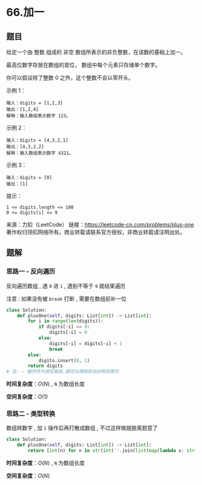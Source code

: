 # 66.加一

## 题目

给定一个由 整数 组成的 非空 数组所表示的非负整数，在该数的基础上加一。

最高位数字存放在数组的首位， 数组中每个元素只存储单个数字。

你可以假设除了整数 0 之外，这个整数不会以零开头。

示例 1：
```
输入：digits = [1,2,3]
输出：[1,2,4]
解释：输入数组表示数字 123。
```
示例 2：
```
输入：digits = [4,3,2,1]
输出：[4,3,2,2]
解释：输入数组表示数字 4321。
```
示例 3：
```
输入：digits = [0]
输出：[1]
```

提示：
```
1 <= digits.length <= 100
0 <= digits[i] <= 9
```

来源：力扣（LeetCode）
链接：https://leetcode-cn.com/problems/plus-one
著作权归领扣网络所有。商业转载请联系官方授权，非商业转载请注明出处。

## 题解

### 思路一 - 反向遍历

反向遍历数组 , 遇 `9` 进 `1` , 遇到不等于 `9` 就结束遍历

注意 : 如果没有被 `break` 打断 , 需要在数组前补一位

```python
class Solution:
    def plusOne(self, digits: List[int]) -> List[int]:
        for i in range(len(digits)):
            if digits[~i] == 9:
                digits[~i] = 0
            else:
                digits[~i] = digits[~i] + 1
                break
        else:
            digits.insert(0, 1)
        return digits
# 注: ~ 操作符为按位取反,就可以得到反向对称的索引
```

**时间复杂度**：$O(N)$ , `N` 为数组长度

**空间复杂度**：$O(1)$

### 思路二 - 类型转换

数组转数字 , 加 `1` 操作后再打散成数组 , 不过这样做就脱离题意了

```python
class Solution:
    def plusOne(self, digits: List[int]) -> List[int]:
        return [int(n) for n in str(int(''.join(list(map(lambda x: str(x), digits)))) + 1)]
```

**时间复杂度**：$O(N)$ , `N` 为数组长度

**空间复杂度**：$O(N)$ 



